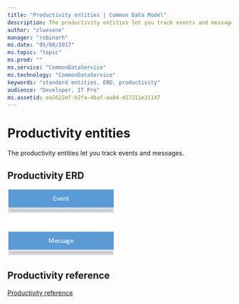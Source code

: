 ```yaml
---
title: "Productivity entities | Common Data Model"
description: The productivity entities let you track events and messages.
author: "clwesene"
manager: "robinarh"
ms.date: "05/08/2017"
ms.topic: "topic"
ms.prod: ""
ms.service: "CommonDataService"
ms.technology: "CommonDataService"
keywords: "standard entities, ERD, productivity"
audience: "Developer, IT Pro"
ms.assetid: ea5622ef-b2fa-4baf-aa04-d27211e31147
---
```


# Productivity entities

The productivity entities let you track events and messages.

## Productivity ERD

![Productivity ERD](media/productivity.png)

## Productivity reference

[Productivity reference](entity-tables/productivity.md)
